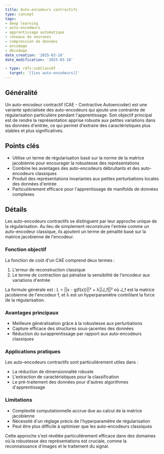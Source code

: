 ```yaml
---
title: Auto-encodeurs contractifs
type: concept
tags:
- deep learning
- auto-encodeurs
- apprentissage automatique
- réseaux de neurones
- compression de données
- encodage
- décodage
date_creation: '2025-03-18'
date_modification: '2025-03-18'

- type: rdfs:subClassOf
  target: '[[Les auto-encodeurs]]'
---
```


## Généralité

Un auto-encodeur contractif (CAE - Contractive Autoencoder) est une variante spécialisée des auto-encodeurs qui ajoute une contrainte de régularisation particulière pendant l'apprentissage. Son objectif principal est de rendre la représentation apprise robuste aux petites variations dans les données d'entrée, ce qui permet d'extraire des caractéristiques plus stables et plus significatives.

## Points clés

- Utilise un terme de régularisation basé sur la norme de la matrice jacobienne pour encourager la robustesse des représentations
- Combine les avantages des auto-encodeurs débruitants et des auto-encodeurs classiques
- Produit des représentations invariantes aux petites perturbations locales des données d'entrée
- Particulièrement efficace pour l'apprentissage de manifolds de données complexes

## Détails

Les auto-encodeurs contractifs se distinguent par leur approche unique de la régularisation. Au lieu de simplement reconstruire l'entrée comme un auto-encodeur classique, ils ajoutent un terme de pénalité basé sur la matrice jacobienne de l'encodeur.

### Fonction objectif
La fonction de coût d'un CAE comprend deux termes :
1. L'erreur de reconstruction classique
2. Le terme de contraction qui pénalise la sensibilité de l'encodeur aux variations d'entrée

La formule générale est :
L = ||x - g(f(x))||² + λ||J_f||²
où J_f est la matrice jacobienne de l'encodeur f, et λ est un hyperparamètre contrôlant la force de la régularisation.

### Avantages principaux
- Meilleure généralisation grâce à la robustesse aux perturbations
- Capture efficace des structures sous-jacentes des données
- Réduction du surapprentissage par rapport aux auto-encodeurs classiques

### Applications pratiques
Les auto-encodeurs contractifs sont particulièrement utiles dans :
- La réduction de dimensionnalité robuste
- L'extraction de caractéristiques pour la classification
- Le pré-traitement des données pour d'autres algorithmes d'apprentissage

### Limitations
- Complexité computationnelle accrue due au calcul de la matrice jacobienne
- Nécessité d'un réglage précis de l'hyperparamètre de régularisation
- Peut être plus difficile à optimiser que les auto-encodeurs classiques

Cette approche s'est révélée particulièrement efficace dans des domaines où la robustesse des représentations est cruciale, comme la reconnaissance d'images et le traitement du signal.